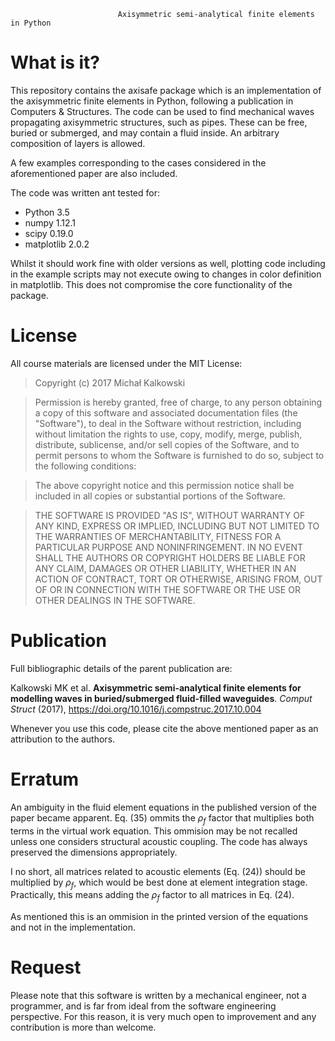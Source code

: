                             Axisymmetric semi-analytical finite elements in Python

What is it?
===========

This repository contains the axisafe package which is an implementation of 
the axisymmetric finite elements in Python, following a publication in 
Computers & Structures. The code can be used to find mechanical waves
propagating axisymmetric structures, such as pipes. These can be free, buried
or submerged, and may contain a fluid inside. An arbitrary composition of layers
is allowed. 

A few examples corresponding to the cases considered in the aforementioned paper
are also included.

The code was written ant tested for:
* Python 3.5
* numpy 1.12.1
* scipy 0.19.0
* matplotlib 2.0.2

Whilst it should work fine with older versions as well, plotting code including in the example scripts may not execute owing to changes in color definition in matplotlib. This does not compromise the core functionality of the package.

License
=======

All course materials are licensed under the MIT License:

> Copyright (c) 2017 Michał Kalkowski

> Permission is hereby granted, free of charge, to any person obtaining a copy
> of this software and associated documentation files (the "Software"), to deal
> in the Software without restriction, including without limitation the rights
> to use, copy, modify, merge, publish, distribute, sublicense, and/or sell
> copies of the Software, and to permit persons to whom the Software is
> furnished to do so, subject to the following conditions:

> The above copyright notice and this permission notice shall be included in
> all copies or substantial portions of the Software.

> THE SOFTWARE IS PROVIDED "AS IS", WITHOUT WARRANTY OF ANY KIND, EXPRESS OR
> IMPLIED, INCLUDING BUT NOT LIMITED TO THE WARRANTIES OF MERCHANTABILITY,
> FITNESS FOR A PARTICULAR PURPOSE AND NONINFRINGEMENT. IN NO EVENT SHALL THE
> AUTHORS OR COPYRIGHT HOLDERS BE LIABLE FOR ANY CLAIM, DAMAGES OR OTHER
> LIABILITY, WHETHER IN AN ACTION OF CONTRACT, TORT OR OTHERWISE, ARISING FROM,
> OUT OF OR IN CONNECTION WITH THE SOFTWARE OR THE USE OR OTHER DEALINGS IN
> THE SOFTWARE.

Publication
=========

Full bibliographic details of the parent publication are:

Kalkowski MK et al. **Axisymmetric semi-analytical finite elements for modelling waves in buried/submerged fluid-filled waveguides**. *Comput Struct* (2017), https://doi.org/10.1016/j.compstruc.2017.10.004

Whenever you use this code, please cite the above mentioned paper as an attribution to the authors.

Erratum
=========
An ambiguity in the fluid element equations in the published version of the paper became apparent. Eq. (35) ommits the $\rho_f$ factor that multiplies both terms in the virtual work equation. This ommision may be not recalled unless one considers structural acoustic coupling. The code has always preserved the dimensions appropriately. 

I no short, all matrices related to acoustic elements (Eq. (24)) should be multiplied by $\rho_f$, which would be best done at element integration stage. Practically, this means adding the $\rho_f$ factor to all matrices in Eq. (24). 

As mentioned this is an ommision in the printed version of the equations and not in the implementation.

Request
=========
Please note that this software is written by a mechanical engineer, not a programmer, and is far from ideal from the software engineering perspective. For this reason, it is very much open to improvement and any contribution is more than welcome.
